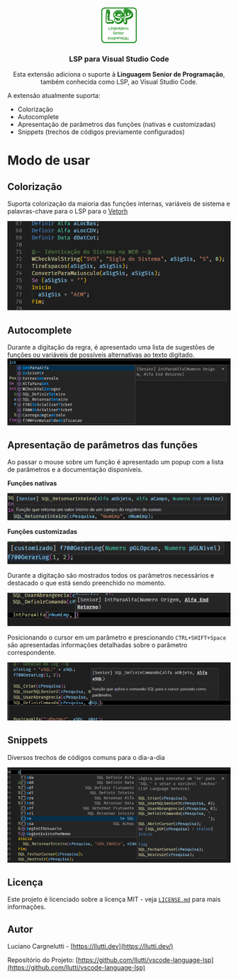 
<br />
<p align="center">
  <a href="images/icon.png">
    <img src="images/icon.png" alt="Logo" width="80" height="80">
  </a>

  <h3 align="center">LSP para Visual Studio Code</h3>

  <p align="center">
    Esta extensão adiciona o suporte à <b>Linguagem Senior de Programação</b>, também conhecida como LSP, ao Visual Studio Code.
  </p>
</p>

A extensão atualmente suporta:

* Colorização
* Autocomplete
* Apresentação de parâmetros das funções (nativas e customizadas)
* Snippets (trechos de códigos previamente configurados)

# Modo de usar

## Colorização

Suporta colorização da maioria das funções internas, variáveis de sistema e palavras-chave para o LSP para o [Vetorh](https://www.senior.com.br/)

 ![colorizacao](screenshots/colorizacao.png)


## Autocomplete

Durante a digitação da regra, é apresentado uma lista de sugestões de funções ou variáveis de possíveis alternativas ao texto digitado.
 ![autocomplete](screenshots/autocomplete.png)


## Apresentação de parâmetros das funções

Ao passar o mouse sobre um função é apresentado um popup com a lista de parâmetros e a documentação disponíveis.

**Funções nativas**

![parametros-funcao-nativa](screenshots/parametros-funcao-nativa.png)

**Funções customizadas**

![parametros-funcao-customizada](screenshots/parametros-funcao-customizada.png)

Durante a digitação são mostrados todos os parâmetros necessários e destacado o que está sendo preenchido no momento.

![parametros-funcao-digitacao](screenshots/parametros-funcao-digitacao.png)

Posicionando o cursor em um parâmetro e prescionando `CTRL+SHIFT+Space` são apresentadas informações detalhadas sobre o parâmetro correspondente.

![parametros-funcao-detalhes](screenshots/parametros-funcao-detalhes.png)


## Snippets

Diversos trechos de códigos comuns para o dia-a-dia

 ![snippets](screenshots/snippets.png)


## Licença

Este projeto é licenciado sobre a licença MIT - veja [`LICENSE.md`](LICENSE.md) para mais informações.

## Autor

Luciano Cargnelutti - [https://llutti.dev](https://llutti.dev/)

Repositório do Projeto: [https://github.com/llutti/vscode-language-lsp](https://github.com/llutti/vscode-language-lsp)